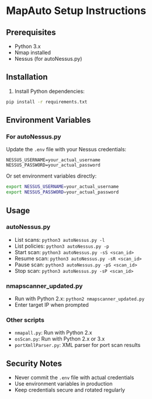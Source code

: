 # MapAuto Setup Instructions

## Prerequisites
- Python 3.x
- Nmap installed
- Nessus (for autoNessus.py)

## Installation

1. Install Python dependencies:
```bash
pip install -r requirements.txt
```

## Environment Variables

### For autoNessus.py
Update the `.env` file with your Nessus credentials:
```
NESSUS_USERNAME=your_actual_username
NESSUS_PASSWORD=your_actual_password
```

Or set environment variables directly:
```bash
export NESSUS_USERNAME=your_actual_username
export NESSUS_PASSWORD=your_actual_password
```

## Usage

### autoNessus.py
- List scans: `python3 autoNessus.py -l`
- List policies: `python3 autoNessus.py -p`
- Start scan: `python3 autoNessus.py -sS <scan_id>`
- Resume scan: `python3 autoNessus.py -sR <scan_id>`
- Pause scan: `python3 autoNessus.py -pS <scan_id>`
- Stop scan: `python3 autoNessus.py -sP <scan_id>`

### nmapscanner_updated.py
- Run with Python 2.x: `python2 nmapscanner_updated.py`
- Enter target IP when prompted

### Other scripts
- `nmapall.py`: Run with Python 2.x
- `osScan.py`: Run with Python 2.x or 3.x
- `portXmllParser.py`: XML parser for port scan results

## Security Notes
- Never commit the `.env` file with actual credentials
- Use environment variables in production
- Keep credentials secure and rotated regularly

